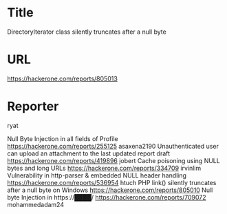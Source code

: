 # Title
DirectoryIterator class silently truncates after a null byte
# URL 
https://hackerone.com/reports/805013
# Reporter 
ryat

Null Byte Injection in all fields of Profile
https://hackerone.com/reports/255125
asaxena2190
Unauthenticated user can upload an attachment to the last updated report draft
https://hackerone.com/reports/419896
jobert
Cache poisoning using NULL bytes and long URLs
https://hackerone.com/reports/334709
irvinlim
Vulnerability in http-parser & embedded NULL header handling
https://hackerone.com/reports/536954
htuch
PHP link() silently truncates after a null byte on Windows
https://hackerone.com/reports/805010
Null byte Injection in https://████/
https://hackerone.com/reports/709072
mohammedadam24
